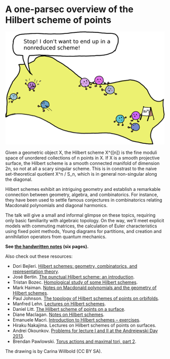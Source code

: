 # A one-parsec overview of the Hilbert scheme of points

![The Hilbert scheme of (three) points on a surface](hilbert-scheme-of-points.png)

Given a geometric object X, the Hilbert scheme X^{[n]} is the fine
moduli space of unordered collections of n points in X. If X is a
smooth projective surface, the Hilbert scheme is a smooth connected
manifold of dimension 2n, so not at all a scary singular scheme. This
is in constrast to the naive set-theoretical quotient X^n / S_n, which is in
general non-singular along the diagonal.

Hilbert schemes exhibit an intriguing geometry and establish a remarkable
connection between geometry, algebra, and combinatorics. For
instance, they have been used to settle famous conjectures in
combinatorics relating Macdonald polynomials and diagonal harmonics.

The talk will give a small and informal glimpse on these topics,
requiring only basic familiarity with algebraic topology. On the way,
we'll meet explicit models with commuting matrices, the calculation of
Euler characteristics using fixed point methods, Young diagrams for
partitions, and creation and annihilation operators from quantum
mechanics.

**See [the handwritten notes](notes.pdf) (six pages).**

Also check out these resources:

* Dori Bejleri. [Hilbert schemes: geometry, combinatorics, and representation theory](www.math.brown.edu/~dbejleri/Hilbert%2520Schemes%2520-%2520Grad%2520Student%2520Seminar.pdf).
* José Bertin. [The punctual Hilbert scheme: an introduction](https://www-fourier.ujf-grenoble.fr/sites/ifmaquette.ujf-grenoble.fr/files/bertin_rev.pdf).
* Tristan Bozec. [Homological study of some Hilbert schemes](http://www.math.u-psud.fr/~merker/CMI-ENS-Exchange/2010/expose-bozec.pdf).
* Mark Haiman. [Notes on Macdonald polynomials and the geometry of Hilbert schemes](https://math.berkeley.edu/~mhaiman/ftp/newt-sf-2001/newt.pdf).
* Paul Johnson. [The topology of Hilbert schemes of points on orbifolds](http://paul-johnson.staff.shef.ac.uk/Talks/TopGHilbImperial.pdf).
* Manfred Lehn. [Lectures on Hilbert schemes](http://www.mathematik.uni-mainz.de/Members/lehn/ar/montreal.ps).
* Daniel Litt. [The Hilbert scheme of points on a surface](http://math.stanford.edu/~dlitt/exposnotes/hilbertpoints.pdf).
* Diane Maclagan. [Notes on Hilbert schemes](https://homepages.warwick.ac.uk/staff/D.Maclagan/papers/HilbertSchemesNotes.pdf).
* Emanuele Macrì. [Introduction to Hilbert schemes – exercises](http://nuweb15.neu.edu/emacri/HilbertSchemesExercises.pdf).
* Hiraku Nakajima. Lectures on Hilbert schemes of points on surfaces.
* Andrei Okounkov. [Problems for lecture I and II at the Andrejewski Day 2013](http://www.math.uni-augsburg.de/andrejewski-2013/program.html).
* Brendan Pawlowski. [Torus actions and maximal tori, part 2](http://chromotopy.org/torus-actions-maximal-tori-2).

The drawing is by Carina Willbold (CC BY SA).
